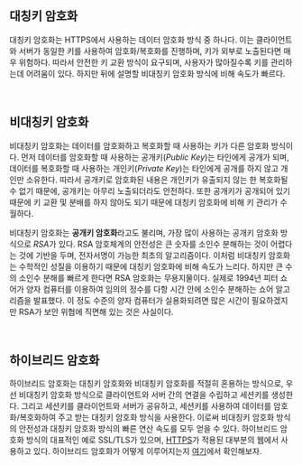 ## 대칭키 암호화

대칭키 암호화는 HTTPS에서 사용하는 데이터 암호화 방식 중 하나다. 이는 클라이언트와 서버가 동일한 키를 사용하여 암호화/복호화를 진행하며, 키가 외부로 노출된다면 매우 위험하다. 따라서 안전한 키 교환 방식이 요구되며, 사용자가 많아질수록 키를 관리하는데 어려움이 있다. 하지만 뒤에 설명할 비대칭키 암호화 방식에 비해 속도가 빠르다.

&nbsp;
## 비대칭키 암호화

비대칭키 암호화는 데이터를 암호화하고 복호화할 때 사용하는 키가 다른 암호화 방식이다. 먼저 데이터를 암호화할 때 사용하는 공개키(*Public Key*)는 타인에게 공개가 되며, 데이터를 복호화할 때 사용하는 개인키(*Private Key*)는 타인에게 공개를 하지 않고 개인만 소유한다. 따라서 공개키로 암호화된 내용은 개인키가 유출되지 않는 한 복호화될 수 없기 때문에, 공개키는 아무리 노출되더라도 안전하다. 또한 공개키가 공개되어 있기 때문에 키 교환 및 분배를 하지 않아도 되기 때문에 대칭키 암호화에 비해 키 관리가 수월하다.

비대칭키 암호화는 **공개키 암호화**라고도 불리며, 가장 많이 사용하는 공개키 암호화 방식으로 *RSA*가 있다. RSA 암호체계의 안전성은 큰 숫자를 소인수 분해하는 것이 어렵다는 것에 기반을 두며, 전자서명이 가능한 최초의 알고리즘이다. 이처럼 비대칭키 암호화는 수학적인 성질을 이용하기 때문에 대칭키 암호화에 비해 속도가 느리다. 하지만 큰 수의 소인수 분해를 빠르게 한다면 RSA 암호화는 무용지물이다. 실제로 1994년 피터 쇼어가 양자 컴퓨터를 이용하여 임의의 정수를 다항 시간 안에 소인수 분해하는 쇼어 알고리즘을 발표했다. 이 정도 수준의 양자 컴퓨터가 실용화되려면 많은 시간이 필요하겠지만 RSA가 보안 위협에 직면해 있는 것은 사실이다.

&nbsp;
## 하이브리드 암호화

하이브리드 암호화는 대칭키 암호화와 비대칭키 암호화를 적절히 혼용하는 방식으로, 우선 비대칭키 암호화 방식으로 클라이언트와 서버 간의 연결을 수립하고 세션키를 생성한다. 그리고 세션키를 클라이언트와 서버가 공유하고, 세션키를 사용하여 데이터를 암호화/복호화하여 주고 받는 대칭키 암호화 방식을 사용한다. 이로써 비대칭키 암호화 방식의 안전성과 대칭키 암호화 방식의 빠른 연산 속도를 모두 얻을 수 있다. 하이브리드 암호화 방식의 대표적인 예로 SSL/TLS가 있으며, [HTTPS](./http-https.md/#https)가 적용된 대부분의 웹에서 사용하고 있다. 하이브리드 암호화가 어떻게 이루어지는지 [여기](./http-https.md/#통신-방식하이브리드)에서 확인해보자.